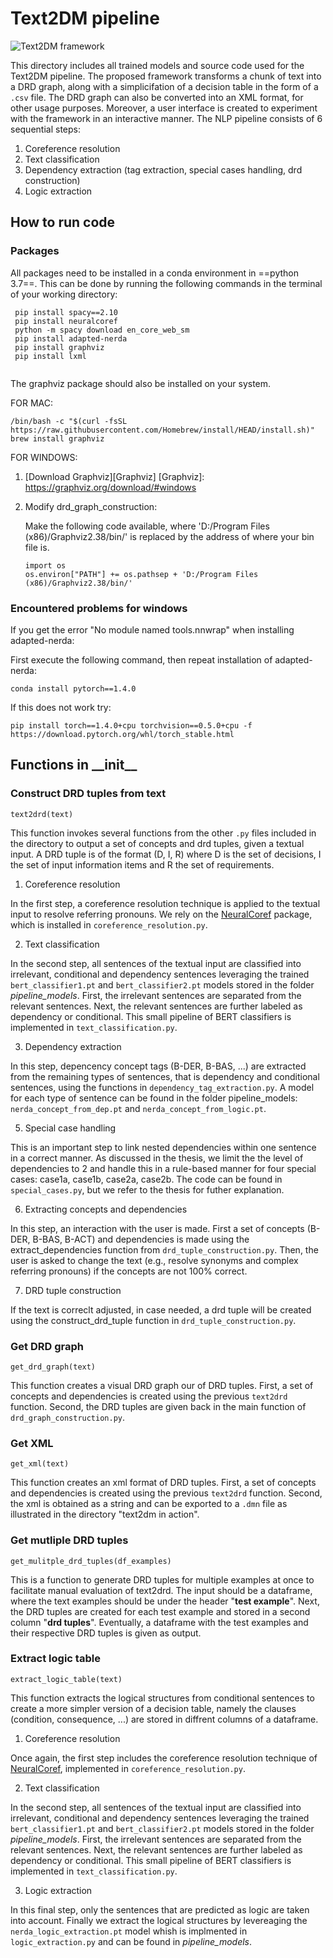 # Text2DM pipeline
![Text2DM framework](https://i.imgur.com/xiCiWWt.png "Text2DM framework")

This directory includes all trained models and source code used for the Text2DM pipeline. The proposed framework transforms a chunk of text into a DRD graph, along with a simplicifation of a decision table in the form of a `.csv` file. The DRD graph can also be converted into an XML format, for other usage purposes. Moreover, a user interface is created to experiment with the framework in an interactive manner. The NLP pipeline consists of 6 sequential steps:

1. Coreference resolution
2. Text classification
3. Dependency extraction (tag extraction, special cases handling, drd construction)
5. Logic extraction

## How to run code
### Packages

All packages need to be installed in a conda environment in ==python 3.7==. This can be done by running the following commands in the terminal of your working directory: 


```
 pip install spacy==2.10
 pip install neuralcoref 
 python -m spacy download en_core_web_sm 
 pip install adapted-nerda
 pip install graphviz
 pip install lxml
 
```

The graphviz package should also be installed on your system.

FOR MAC:

```
/bin/bash -c "$(curl -fsSL https://raw.githubusercontent.com/Homebrew/install/HEAD/install.sh)"
brew install graphviz

```

FOR WINDOWS: 

1. [Download Graphviz][Graphviz]
[Graphviz]: https://graphviz.org/download/#windows

2. Modify drd&#95;graph&#95;construction:

	Make the following code available, where 'D:/Program Files (x86)/Graphviz2.38/bin/' is replaced 	by the address of where your bin file is.
	
	```
	import os
	os.environ["PATH"] += os.pathsep + 'D:/Program Files (x86)/Graphviz2.38/bin/'
	```
	
### Encountered problems for windows
If you get the error "No module named tools.nnwrap" when installing adapted-nerda:

First execute the following command, then repeat installation of adapted-nerda: 

```
conda install pytorch==1.4.0
```
If this does not work try: 

```
pip install torch==1.4.0+cpu torchvision==0.5.0+cpu -f https://download.pytorch.org/whl/torch_stable.html
```





## Functions in &#95;&#95;init&#95;&#95;

### Construct DRD tuples from text
`text2drd(text)`

This function invokes several functions from the other `.py` files included in the directory to output a set of concepts and drd tuples, given a textual input. A DRD tuple is of the format (D, I, R) where D is the set of decisions, I the set of input information items and R the set of requirements.

1) Coreference resolution

In the first step, a coreference resolution technique is applied to the textual input to resolve referring pronouns. We rely on the [NeuralCoref][coref] package, which is installed in `coreference_resolution.py`.

[coref]:https://github.com/huggingface/neuralcoref

2) Text classification

In the second step, all sentences of the textual input are classified into irrelevant, conditional and dependency sentences leveraging the trained `bert_classifier1.pt` and `bert_classifier2.pt` models stored in the folder *pipeline_models*. First, the irrelevant sentences are separated from the relevant sentences. Next, the relevant sentences are further labeled as dependency or conditional. This small pipeline of BERT classifiers is implemented in `text_classification.py`.

3) Dependency extraction

In this step, depencency concept tags (B-DER, B-BAS, ...) are extracted from the remaining types of sentences, that is dependency and conditional sentences, using the functions in `dependency_tag_extraction.py`. A model for each type of sentence can be found in the folder pipeline_models: `nerda_concept_from_dep.pt` and `nerda_concept_from_logic.pt`.


5) Special case handling

This is an important step to link nested dependencies within one sentence in a correct manner. As discussed in the thesis, we limit the the level of dependencies to 2 and handle this in a rule-based manner for four special cases: case1a, case1b, case2a, case2b. The code can be found in `special_cases.py`, but we refer to the thesis for futher explanation.


6) Extracting concepts and dependencies

In this step, an interaction with the user is made. First a set of concepts (B-DER, B-BAS, B-ACT) and dependencies is made using the extract_dependencies function from `drd_tuple_construction.py`. Then, the user is asked to change the text (e.g., resolve synonyms and complex referring pronouns) if the concepts are not 100% correct.

7) DRD tuple construction

If the text is correclt adjusted, in case needed, a drd tuple will be created using the construct_drd_tuple function in `drd_tuple_construction.py`.


### Get DRD graph
`get_drd_graph(text)`

This function creates a visual DRD graph our of DRD tuples. First, a set of concepts and dependencies is created using the previous `text2drd` function. Second, the DRD tuples are given back in the main function of `drd_graph_construction.py`.

### Get XML

`get_xml(text)`

This function creates an xml format of DRD tuples. First, a set of concepts and dependencies is created using the previous `text2drd` function. Second, the xml is obtained as a string and can be exported to a `.dmn` file as illustrated in the directory "text2dm in action".


### Get mutliple DRD tuples
`get_mulitple_drd_tuples(df_examples)`

This is a function to generate DRD tuples for multiple examples at once to facilitate manual evaluation of text2drd. The input should be a dataframe, where the text examples should be under the header "**test example**". Next, the DRD tuples are created for each test example and stored in a second column "**drd tuples**". Eventually, a dataframe with the test examples and their respective DRD tuples is given as output.

### Extract logic table
`extract_logic_table(text)`

This function extracts the logical structures from conditional sentences to create a more simpler version of a decision table, namely the clauses (condition, consequence, ...) are stored in diffrent columns of a dataframe.


1) Coreference resolution

Once again, the first step includes the coreference resolution technique of [NeuralCoref][coref], implemented in `coreference_resolution.py`.

2) Text classification

In the second step, all sentences of the textual input are classified into irrelevant, conditional and dependency sentences leveraging the trained `bert_classifier1.pt` and `bert_classifier2.pt` models stored in the folder *pipeline_models*. First, the irrelevant sentences are separated from the relevant sentences. Next, the relevant sentences are further labeled as dependency or conditional. This small pipeline of BERT classifiers is implemented in `text_classification.py`.

3) Logic extraction

In this final step, only the sentences that are predicted as logic are taken into account. Finally we extract the logical structures by levereaging the `nerda_logic_extraction.pt` model whish is implmented in `logic_extraction.py` and can be found in *pipeline_models*.





